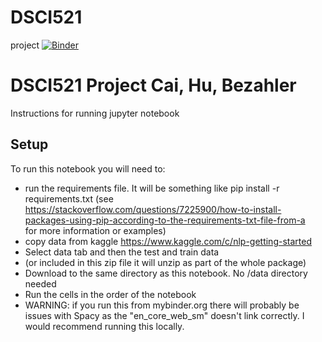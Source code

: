 # DSCI521
project
[![Binder](https://mybinder.org/badge_logo.svg)](https://mybinder.org/v2/gh/yc844/DSCI521/master)

DSCI521 Project Cai, Hu, Bezahler
=========

Instructions for running jupyter notebook
<br>


## Setup 
To run this notebook you will need to:
- run the requirements file. It will be something like pip install -r requirements.txt 
(see https://stackoverflow.com/questions/7225900/how-to-install-packages-using-pip-according-to-the-requirements-txt-file-from-a  
for more information or examples) 
- copy data from kaggle https://www.kaggle.com/c/nlp-getting-started 
- Select data tab and then the test and train data 
- (or included in this zip file it will unzip as part of the whole package) 
- Download to the same directory as this notebook. No /data directory needed 
- Run the cells in the order of the notebook 
- WARNING: if you run this from mybinder.org there will probably be issues with Spacy as the "en_core_web_sm" doesn't link correctly. I would recommend running this locally. 
<br>
